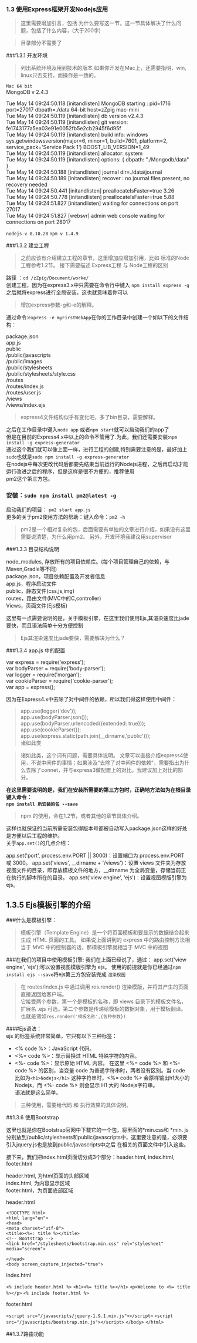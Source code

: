 ### 1.3    使用Express框架开发Nodejs应用

> 这里需要增加引言，包括 为什么要写这一节，这一节具体解决了什么问题，包括了什么内容，(大于200字)

> 目录部分不需要了

###1.3.1 开发环境

> 列出系统环境及用到技术的版本
> 如果你开发在Mac上，还需要指明，win, linux只否支持，而操作是一致的。

`Mac 64 bit`  
MongoDB v 2.4.3
>
Tue May 14 09:24:50.118 [initandlisten] MongoDB starting : pid=1716 port=27017 dbpath=./data 64-bit host=zZpig mac-mini  
Tue May 14 09:24:50.119 [initandlisten] db version v2.4.3  
Tue May 14 09:24:50.119 [initandlisten] git version: fe1743177a5ea03e91e0052fb5e2cb2945f6d95f  
Tue May 14 09:24:50.119 [initandlisten] build info: windows sys.getwindowsversion(major=6, minor=1, build=7601, platform=2,   service_pack='Service Pack 1') BOOST_LIB_VERSION=1_49  
Tue May 14 09:24:50.119 [initandlisten] allocator: system  
Tue May 14 09:24:50.119 [initandlisten] options: { dbpath: "./Mongodb/data" }  
Tue May 14 09:24:50.188 [initandlisten] journal dir=./data\journal  
Tue May 14 09:24:50.189 [initandlisten] recover : no journal files present, no recovery needed  
Tue May 14 09:24:50.441 [initandlisten] preallocateIsFaster=true 3.26  
Tue May 14 09:24:50.778 [initandlisten] preallocateIsFaster=true 5.88  
Tue May 14 09:24:51.827 [initandlisten] waiting for connections on port 27017  
Tue May 14 09:24:51.827 [websvr] admin web console waiting for connections on port 28017    

`nodejs v 0.10.28`
`npm v 1.4.9`  

###1.3.2 建立工程  

> 之前应该有介绍建立工程的章节，这里增加应增加引用，比如 标准的Node工程参考1.2节。
> 接下需要描述 Express工程 与 Node工程的区别

路径 ：`cd /zZpig/Document/worke/`    
创建工程，因为在express3.x中只需要在命令行中键入 `npm install express -g`之后就将express进行全局安装，这也就意味着你可以  

> 增加express参数-g和-e的解释。

通过命令:`express -e myFirstWebApp`在你的工作目录中创建一个如以下的文件结构：  
>
package.json  
app.js  
public  
/public/javascripts  
/public/images  
/public/stylesheets  
/public/stylesheets/style.css  
/routes  
/routes/index.js  
/routes/user.js  
/views  
/views/index.ejs    

> express4文件结构似乎有变化吧，多了bin目录，需要解释。

之后在工作目录中键入`node app` 或者`npm start`就可以启动我们的app了  
但是在目前的Express4.x中以上的命令不管用了.为此，我们还需要安装:`npm install -g express-generator`  
通过这个我们就可以像上面一样，进行工程的创建,特别需要注意的是，最好加上`sudo`也就是`sudo npm install -g express-generator`  
在nodejs中每次更改代码后都要先结束当前运行的Nodejs进程，之后再启动才能运行改进之后的程序，但是这样是很不方便的，推荐使用  
pm2这个第三方包。  
### 安装：`sudo npm install pm2@latest -g`  
启动我们的项目： `pm2 start app.js`  
更多的关于pm2使用方法的帮助：键入命令：`pm2 -h`    

> pm2是一个相对复杂的包，后面需要有单独的文章进行介绍，如果没有这里需要说清楚，为什么用pm2。
> 另外，开发环境我建议用supervisor

###1.3.3 目录结构说明

node_modules, 存放所有的项目依赖库。(每个项目管理自己的依赖，与Maven,Gradle等不同)  
package.json，项目依赖配置及开发者信息  
app.js，程序启动文件  
public，静态文件(css,js,img)  
routes，路由文件(MVC中的C,controller)  
Views，页面文件(Ejs模板)  

这里有一点需要说明的是，关于模板引擎，在这里我们使用Ejs,其渲染速度比jade要快，而且语法简单十分方便控制 

> Ejs其渲染速度比jade要快，需要解决为什么？

###1.3.4 app.js 中的配置
>  
var express = require('express');  
var bodyParser = require('body-parser');  
var logger = require('morgan');  
var cookieParser = require('cookie-parser');  
var app = express();  

因为在Express4.x中去除了对中间件的依赖，所以我们得这样使用中间件：
>app.use(logger('dev'));  
app.use(bodyParser.json());  
app.use(bodyParser.urlencoded({extended: true}));  
app.use(cookieParser());  
app.use(express.static(path.join(__dirname,'public')));    
诸如此类

> 诸如此类，这个词有问题，需要具体说明。
> 文章可以直接介绍express4使用，不说中间件的事情；如果涉及“去除了对中间件的依赖”，需要指出为什么去除了connet，并与express3做配置上的对比。我建议加上对比的部分。


**在这里需要说明的是，我们在安装所需要的第三方包时，正确地方法如为在根目录键入命令：  
`npm install 所安装的包 --save`**

> npm 的使用，会在1.2节，或者其他的章节具体介绍。

这样也就保证的当前所需安装包得版本号都被自动写入package.json这样的好处是方便以后工程的维护。  
关于`app.set()`的几点介绍：
>
app.set('port', process.env.PORT || 3000)：设置端口为 process.env.PORT 或 3000。
app.set('views', __dirname + '/views')：设置 views 文件夹为存放视图文件的目录，即存放模板文件的地方，__dirname 为全局变量，存储当前正在执行的脚本所在的目录。
app.set('view engine', 'ejs')：设置视图模版引擎为 ejs。


## 1.3.5 Ejs模板引擎的介绍
###什么是模板引擎：
>模板引擎（Template Engine）是一个将页面模板和要显示的数据结合起来生成 HTML 页面的工具。
如果说上面讲到的 express 中的路由控制方法相当于 MVC 中的控制器的话，那模板引擎就相当于 MVC 中的视图


###在我们的项目中使用模板引擎:
我们在上面已经说了，通过：
app.set('view engine', 'ejs');可以设置视图模版引擎为 ejs。
使用的前提就是你已经通过`npm install ejs --save`将ejs第三方包安装完成
`渲染视图`
>在 routes/index.js 中通过调用 res.render() 渲染模版，并将其产生的页面直接返回给客户端。  
它接受两个参数，第一个是模板的名称，即 views 目录下的模板文件名，扩展名 .ejs 可选。第二个参数是传递给模板的数据对象，用于模板翻译。  
也就是诸如`res.render('模板名称',{各种参数})`  

####Ejs语法：  
ejs 的标签系统非常简单，它只有以下三种标签：

+ <% code %>：JavaScript 代码。
+ <%= code %>：显示替换过 HTML 特殊字符的内容。
+ <%- code %>：显示原始 HTML 内容。
在这里 <%= code %> 和 <%- code %> 的区别，当变量 code 为普通字符串时，两者没有区别。当 code 比如为`<h1>Nodejs</h1>` 这种字符串时，<%= code %> 会原样输出h1大小的Nodejs，而 <%- code %> 则会显示 H1 大的 Nodejs字符串。  
语法就是这么简单。  

> 三种使用，需要给代码 和 执行效果的具体说明。

##1.3.6 使用Bootstrap  

这里也就是你在Bootstrap官网中下载它的一个包，将里面的*min.css和 *min.  js分别放到/public/stylesheets和public/javascripts中，这里要注意的是，必须要引入jquery.js也是放到public/javascripts中之后
在相关的页面文件中引入这些。  

接下来，我们把index.html页面切分成3个部分：header.html, index.html, footer.html

header.html, 为html页面的头部区域  
index.html, 为内容显示区域  
footer.html，为页面底部区域  


header.html
>
`<!DOCTYPE html>`  
`<html lang="en">`  
`<head>`  
`<meta charset="utf-8">`  
`<title><%=: title %></title>`  
`<!-- Bootstrap -->`  
`<link href="/stylesheets/bootstrap.min.css" rel="stylesheet" media="screen">`  
<!-- <link href="css/bootstrap-responsive.min.css" rel="stylesheet" media="screen"> -->  
`</head>`  
`<body screen_capture_injected="true"> `   
 

index.html
>
`<% include header.html %>`
`<h1><%= title %></h1>`
`<p>Welcome to <%= title %></p>`
`<% include footer.html %>`  


footer.html
>
`<script src="/javascripts/jquery-1.9.1.min.js"></script>`
`<script src="/javascripts/bootstrap.min.js"></script>`
`</body>`
`</html>`

##1.3.7路由功能


